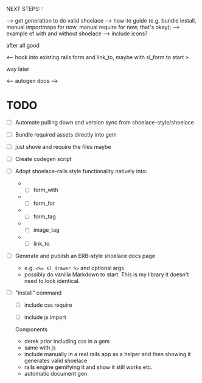 NEXT STEPS:::

--> get generation to do valid shoelace
--> how-to guide (e.g. bundle install, manual importmaps for now, manual require for now, that's okay);
--> example of with and without shoelace
--> include icons?

after all good 

<-- hook into existing rails form and link_to, maybe with sl_form to start >

way later

<-- autogen docs -->



# TODO

- [ ] Automate pulling down and version sync from shoelace-style/shoelace
- [ ] Bundle required assets directly into gem
- [ ] just shove and require the files maybe
- [ ] Create codegen script
- [ ] Adopt shoelace-rails style functionality natively into:
  * - [ ] form_with
  * - [ ] form_for
  * - [ ] form_tag
  * - [ ] image_tag
  * - [ ] link_to
- [ ] Generate and publish an ERB-style shoelace docs page
  * e.g. `<%= sl_drawer %>` and optional args
  * possibly do vanilla Markdown to start. This is my library it doesn't need to look identical.

- [ ] "install" command
  - [ ] include css require
  - [ ] include js import


  Components

  * derek prior including css in a gem
  * same with js
  * include manually in a real rails app as a helper and then showing it generates valid shoelace
  * rails engine gemifying it and show it still works etc.
  * automatic document gen
